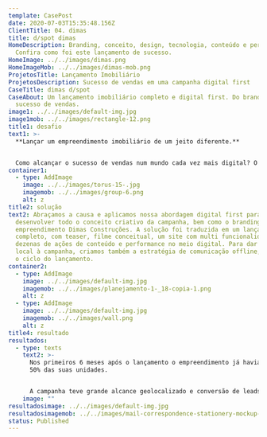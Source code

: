 ```yaml
---
template: CasePost
date: 2020-07-03T15:35:48.156Z
ClientTitle: 04. dimas
title: d/spot dimas
HomeDescription: Branding, conceito, design, tecnologia, conteúdo e performance.
  Confira como foi este lançamento de sucesso.
HomeImage: ../../images/dimas.png
HomeImageMob: ../../images/dimas-mob.png
ProjetosTitle: Lançamento Imobiliário
ProjetosDescription: Sucesso de vendas em uma campanha digital first
CaseTitle: dimas d/spot
CaseAbout: Um lançamento imobiliário completo e digital first. Do branding ao
  sucesso de vendas.
image1: ../../images/default-img.jpg
image1mob: ../../images/rectangle-12.png
title1: desafio
text1: >-
  **Lançar um empreendimento imobiliário de um jeito diferente.**


  Como alcançar o sucesso de vendas num mundo cada vez mais digital? O desafio foi fugir do óbvio, não apostar no tradicional e desenvolver o empreendimento como uma nova marca.
container1:
  - type: AddImage
    image: ../../images/torus-15-.jpg
    imagemob: ../../images/group-6.png
    alt: z
title2: solução
text2: Abraçamos a causa e aplicamos nossa abordagem digital first para
  desenvolver todo o conceito criativo da campanha, bem como o branding do novo
  empreendimento Dimas Construções. A solução foi traduzida em um lançamento
  completo, com teaser, filme conceitual, um site com multi funcionalidade e
  dezenas de ações de conteúdo e performance no meio digital. Para dar força
  local à campanha, criamos também a estratégia de comunicação offline, fechando
  o ciclo do lançamento.
container2:
  - type: AddImage
    image: ../../images/default-img.jpg
    imagemob: ../../images/planejamento-1-_18-copia-1.png
    alt: z
  - type: AddImage
    image: ../../images/default-img.jpg
    imagemob: ../../images/wall.png
    alt: z
title4: resultado
resultados:
  - type: texts
    text2: >-
      Nos primeiros 6 meses após o lançamento o empreendimento já havia vendido
      50% das suas unidades. 


      A campanha teve grande alcance geolocalizado e conversão de leads acima do estimado. Além das vendas, o recall de marca foi altamente relevante, atrelando um design ousado para um segmento mais tradicional.
    image: ""
resultadosimage: ../../images/default-img.jpg
resultadosimagemob: ../../images/mail-correspondence-stationery-mockup-1.png
status: Published
---
```

